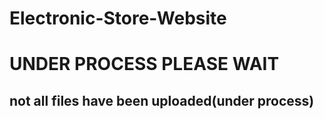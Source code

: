 # Electronic-Store-Website
<h1>UNDER PROCESS PLEASE WAIT</h1><h2>not all files have been uploaded(under process)</h2>
